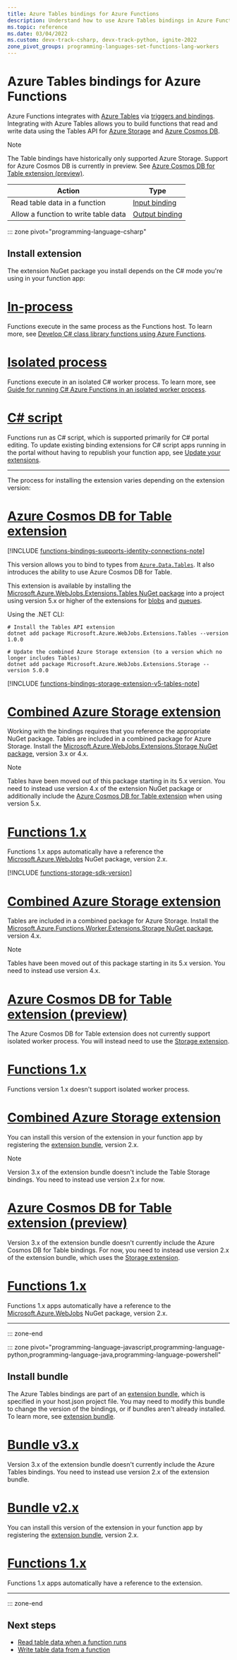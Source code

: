 ```yaml
---
title: Azure Tables bindings for Azure Functions
description: Understand how to use Azure Tables bindings in Azure Functions.
ms.topic: reference
ms.date: 03/04/2022
ms.custom: devx-track-csharp, devx-track-python, ignite-2022
zone_pivot_groups: programming-languages-set-functions-lang-workers
---
```

 
# Azure Tables bindings for Azure Functions

Azure Functions integrates with [Azure Tables](../cosmos-db/table/introduction.md) via [triggers and bindings](./functions-triggers-bindings.md). Integrating with Azure Tables allows you to build functions that read and write data using the Tables API for [Azure Storage](../storage/index.yml) and [Azure Cosmos DB](../cosmos-db/introduction.md).

> [!NOTE]
> The Table bindings have historically only supported Azure Storage. Support for Azure Cosmos DB is currently in preview. See [Azure Cosmos DB for Table extension (preview)](#table-api-extension).

| Action | Type |
|---------|---------|
| Read table data in a function | [Input binding](./functions-bindings-storage-table-input.md) |
| Allow a function to write table data |[Output binding](./functions-bindings-storage-table-output.md) |

::: zone pivot="programming-language-csharp"
## Install extension

The extension NuGet package you install depends on the C# mode you're using in your function app: 

# [In-process](#tab/in-process)

Functions execute in the same process as the Functions host. To learn more, see [Develop C# class library functions using Azure Functions](functions-dotnet-class-library.md).

# [Isolated process](#tab/isolated-process)

Functions execute in an isolated C# worker process. To learn more, see [Guide for running C# Azure Functions in an isolated worker process](dotnet-isolated-process-guide.md).

# [C# script](#tab/csharp-script)

Functions run as C# script, which is supported primarily for C# portal editing. To update existing binding extensions for C# script apps running in the portal without having to republish your function app, see [Update your extensions].

---

The process for installing the extension varies depending on the extension version:

<a name="storage-extension"></a>
<a name="table-api-extension"></a>

# [Azure Cosmos DB for Table extension](#tab/table-api/in-process)

[!INCLUDE [functions-bindings-supports-identity-connections-note](../../includes/functions-bindings-supports-identity-connections-note.md)]

This version allows you to bind to types from [`Azure.Data.Tables`](/dotnet/api/azure.data.tables). It also introduces the ability to use Azure Cosmos DB for Table.

This extension is available by installing the [Microsoft.Azure.WebJobs.Extensions.Tables NuGet package][table-api-package] into a project using version 5.x or higher of the extensions for [blobs](./functions-bindings-storage-blob.md?tabs=in-process%2Cextensionv5) and [queues](./functions-bindings-storage-queue.md?tabs=in-process%2Cextensionv5).

Using the .NET CLI:

```dotnetcli
# Install the Tables API extension
dotnet add package Microsoft.Azure.WebJobs.Extensions.Tables --version 1.0.0

# Update the combined Azure Storage extension (to a version which no longer includes Tables)
dotnet add package Microsoft.Azure.WebJobs.Extensions.Storage --version 5.0.0
``` 

[!INCLUDE [functions-bindings-storage-extension-v5-tables-note](../../includes/functions-bindings-storage-extension-v5-tables-note.md)]

# [Combined Azure Storage extension](#tab/storage-extension/in-process)

Working with the bindings requires that you reference the appropriate NuGet package. Tables are included in a combined package for Azure Storage. Install the [Microsoft.Azure.WebJobs.Extensions.Storage NuGet package][storage-4.x], version 3.x or 4.x. 

> [!NOTE]
> Tables have been moved out of this package starting in its 5.x version. You need to instead use version 4.x of the extension NuGet package or additionally include the [Azure Cosmos DB for Table extension](#table-api-extension) when using version 5.x.

# [Functions 1.x](#tab/functionsv1/in-process)

Functions 1.x apps automatically have a reference the [Microsoft.Azure.WebJobs](https://www.nuget.org/packages/Microsoft.Azure.WebJobs) NuGet package, version 2.x.

[!INCLUDE [functions-storage-sdk-version](../../includes/functions-storage-sdk-version.md)]

# [Combined Azure Storage extension](#tab/storage-extension/isolated-process)

Tables are included in a combined package for Azure Storage. Install the [Microsoft.Azure.Functions.Worker.Extensions.Storage NuGet package](https://www.nuget.org/packages/Microsoft.Azure.Functions.Worker.Extensions.Storage/4.0.4), version 4.x. 

> [!NOTE]
> Tables have been moved out of this package starting in its 5.x version. You need to instead use version 4.x.

# [Azure Cosmos DB for Table extension (preview)](#tab/table-api/isolated-process)

The Azure Cosmos DB for Table extension does not currently support isolated worker process. You will instead need to use the [Storage extension](#storage-extension).

# [Functions 1.x](#tab/functionsv1/isolated-process)

Functions version 1.x doesn't support isolated worker process.

# [Combined Azure Storage extension](#tab/storage-extension/csharp-script)

You can install this version of the extension in your function app by registering the [extension bundle], version 2.x. 

> [!NOTE]
> Version 3.x of the extension bundle doesn't include the Table Storage bindings. You need to instead use version 2.x for now.

# [Azure Cosmos DB for Table extension (preview)](#tab/table-api/csharp-script)

Version 3.x of the extension bundle doesn't currently include the Azure Cosmos DB for Table bindings. For now, you need to instead use version 2.x of the extension bundle, which uses the [Storage extension](#storage-extension).

# [Functions 1.x](#tab/functionsv1/csharp-script)

Functions 1.x apps automatically have a reference to the [Microsoft.Azure.WebJobs](https://www.nuget.org/packages/Microsoft.Azure.WebJobs) NuGet package, version 2.x.

---

::: zone-end

::: zone pivot="programming-language-javascript,programming-language-python,programming-language-java,programming-language-powershell"  

## Install bundle

The Azure Tables bindings are part of an [extension bundle], which is specified in your host.json project file. You may need to modify this bundle to change the version of the bindings, or if bundles aren't already installed. To learn more, see [extension bundle].

# [Bundle v3.x](#tab/extensionv3)

Version 3.x of the extension bundle doesn't currently include the Azure Tables bindings. You need to instead use version 2.x of the extension bundle.

# [Bundle v2.x](#tab/extensionv2)

You can install this version of the extension in your function app by registering the [extension bundle], version 2.x.

# [Functions 1.x](#tab/functions1)

Functions 1.x apps automatically have a reference to the extension.

---

::: zone-end
## Next steps

- [Read table data when a function runs](./functions-bindings-storage-table-input.md)
- [Write table data from a function](./functions-bindings-storage-table-output.md)

[NuGet package]: https://www.nuget.org/packages/Microsoft.Azure.WebJobs.Extensions.Storage
[storage-4.x]: https://www.nuget.org/packages/Microsoft.Azure.WebJobs.Extensions.Storage/4.0.5
[storage-5.x]: https://www.nuget.org/packages/Microsoft.Azure.WebJobs.Extensions.Storage/5.0.0
[table-api-package]: https://www.nuget.org/packages/Microsoft.Azure.WebJobs.Extensions.Tables/

[extension bundle]: ./functions-bindings-register.md#extension-bundles

[Update your extensions]: ./functions-bindings-register.md
